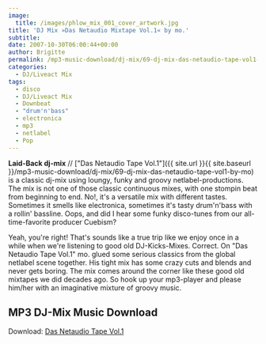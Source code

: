 ```yaml
---
image:
  title: /images/phlow_mix_001_cover_artwork.jpg
title: 'DJ Mix »Das Netaudio Mixtape Vol.1« by mo.'
subtitle: 
date: 2007-10-30T06:00:44+00:00
author: Brigitte
permalink: /mp3-music-download/dj-mix/69-dj-mix-das-netaudio-tape-vol1-by-mo
categories:
  - DJ/Liveact Mix
tags:
  - disco
  - DJ/Liveact Mix
  - Downbeat
  - "drum'n'bass"
  - electronica
  - mp3
  - netlabel
  - Pop
---
```

**Laid-Back dj-mix** // ["Das Netaudio Tape Vol.1"]({{ site.url }}{{ site.baseurl }}/mp3-music-download/dj-mix/69-dj-mix-das-netaudio-tape-vol1-by-mo) is a classic dj-mix using loungy, funky and groovy netlabel-productions. The mix is not one of those classic continuous mixes, with one stompin beat from beginning to end. No!, it's a versatile mix with different tastes. Sometimes it smells like electronica, sometimes it's tasty drum'n'bass with a rollin' bassline. Oops, and did I hear some funky disco-tunes from our all-time-favorite producer Cuebism?<!--more-->

Yeah, you're right! That's sounds like a true trip like we enjoy once in a while when we're listening to good old DJ-Kicks-Mixes. Correct. On "Das Netaudio Tape Vol.1" mo. glued some serious classics from the global netlabel scene together. His tight mix has some crazy cuts and blends and never gets boring. The mix comes around the corner like these good old mixtapes we did decades ago. So hook up your mp3-player and please him/her with an imaginative mixture of groovy music.

## MP3 DJ-Mix Music Download

Download: [Das Netaudio Tape Vol.1](http://www.archive.org/details/phlow_mix_001)